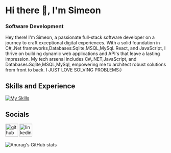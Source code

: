 # Hi there 👋, I'm Simeon
### Software Development
Hey there! I'm Simeon, a passionate full-stack software developer on a journey to craft exceptional digital experiences. With a solid foundation in C#,.Net frameworks,Databases:Sqlite,MSQL,MySql. React, and JavaScript, I thrive on building dynamic web applications and API's that leave a lasting impression. My tech arsenal includes C#,.NET,JavaScript, and Databases:Sqlite,MSQL,MySql, empowering me to architect robust solutions from front to back. I JUST LOVE SOLVING PROBLEMS:)

## Skills and Experience
[![My Skills](https://skillicons.dev/icons?i=cs,dotnet,sqlite,mysql,nodejs,aws,azure,bootstrap,mongodb,react,npm,git,github,js,html,CSS,typescript&perline=4)](https://skillicons.dev)
  


## Socials
[<img src='https://cdn.jsdelivr.net/npm/simple-icons@3.0.1/icons/github.svg' alt='github' height='40'>](https://github.com/SimeonCoded)  [<img src='https://cdn.jsdelivr.net/npm/simple-icons@3.0.1/icons/linkedin.svg' alt='linkedin' height='40'>](https://www.linkedin.com/in/solawore/)  

![Anurag's GitHub stats](https://github-readme-stats.vercel.app/api?username=Simeoncoded&show_icons=true&theme=transparent)






